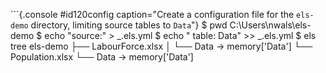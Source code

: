 
```{.console #id120config caption="Create a configuration file for the `els-demo` directory, limiting source tables to `Data`"}
$ pwd
C:\Users\nwals\els-demo
$ echo "source:"        >  _.els.yml
$ echo "  table: Data"  >> _.els.yml
$ els tree
els-demo
├── LabourForce.xlsx
│   └── Data → memory['Data']
└── Population.xlsx
    └── Data → memory['Data']
```
